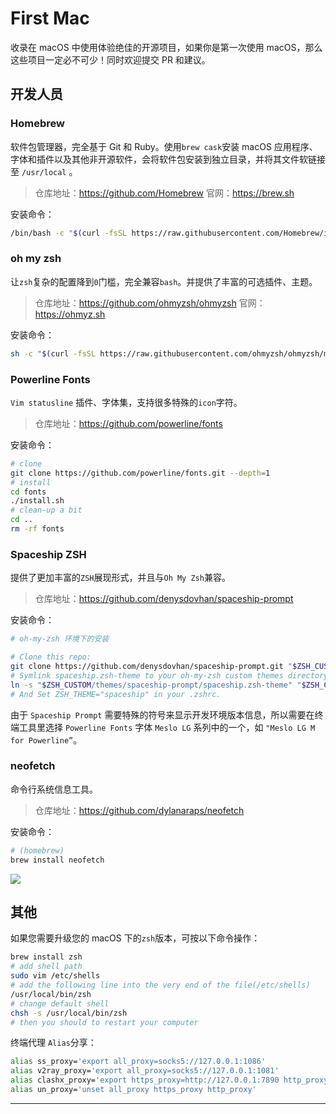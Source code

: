 # First Mac
 收录在 macOS 中使用体验绝佳的开源项目，如果你是第一次使用 macOS，那么这些项目一定必不可少！同时欢迎提交 PR 和建议。

## 开发人员

### Homebrew

软件包管理器，完全基于 Git 和 Ruby。使用`brew cask`安装 macOS 应用程序、字体和插件以及其他非开源软件，会将软件包安装到独立目录，并将其文件软链接至 `/usr/local` 。

> 仓库地址：https://github.com/Homebrew
> 官网：https://brew.sh

安装命令：

```bash
/bin/bash -c "$(curl -fsSL https://raw.githubusercontent.com/Homebrew/install/HEAD/install.sh)"
```

### oh my zsh

让`zsh`复杂的配置降到`0`门槛，完全兼容`bash`。并提供了丰富的可选插件、主题。

> 仓库地址：https://github.com/ohmyzsh/ohmyzsh
> 官网：https://ohmyz.sh

安装命令：

```bash
sh -c "$(curl -fsSL https://raw.githubusercontent.com/ohmyzsh/ohmyzsh/master/tools/install.sh)"
```

### Powerline Fonts

`Vim statusline` 插件、字体集，支持很多特殊的`icon`字符。

> 仓库地址：https://github.com/powerline/fonts

安装命令：

```bash
# clone
git clone https://github.com/powerline/fonts.git --depth=1
# install
cd fonts
./install.sh
# clean-up a bit
cd ..
rm -rf fonts
```

### Spaceship ZSH

提供了更加丰富的`ZSH`展现形式，并且与`Oh My Zsh`兼容。

> 仓库地址：https://github.com/denysdovhan/spaceship-prompt

安装命令：

```bash
# oh-my-zsh 环境下的安装

# Clone this repo:
git clone https://github.com/denysdovhan/spaceship-prompt.git "$ZSH_CUSTOM/themes/spaceship-prompt"
# Symlink spaceship.zsh-theme to your oh-my-zsh custom themes directory:
ln -s "$ZSH_CUSTOM/themes/spaceship-prompt/spaceship.zsh-theme" "$ZSH_CUSTOM/themes/spaceship.zsh-theme"
# And Set ZSH_THEME="spaceship" in your .zshrc.
```

由于 `Space­ship Prompt` 需要特殊的符号来显示开发环境版本信息，所以需要在终端工具里选择 `Pow­er­line Fonts` 字体 `Meslo LG` 系列中的一个，如 `"Meslo LG M for Powerline”`。

### neofetch

命令行系统信息工具。

> 仓库地址：https://github.com/dylanaraps/neofetch

安装命令：

```bash
# (homebrew)
brew install neofetch
```

![](img/4SPYFG.png)

## 其他

如果您需要升级您的 macOS 下的`zsh`版本，可按以下命令操作：

```bash
brew install zsh
# add shell path
sudo vim /etc/shells
# add the following line into the very end of the file(/etc/shells)
/usr/local/bin/zsh
# change default shell
chsh -s /usr/local/bin/zsh
# then you should to restart your computer
```

终端代理 `Alias`分享：

```bash
alias ss_proxy='export all_proxy=socks5://127.0.0.1:1086'
alias v2ray_proxy='export all_proxy=socks5://127.0.0.1:1081'
alias clashx_proxy='export https_proxy=http://127.0.0.1:7890 http_proxy=http://127.0.0.1:7890 all_proxy=socks5://127.0.0.1:7891'
alias un_proxy='unset all_proxy https_proxy http_proxy'
```

---
